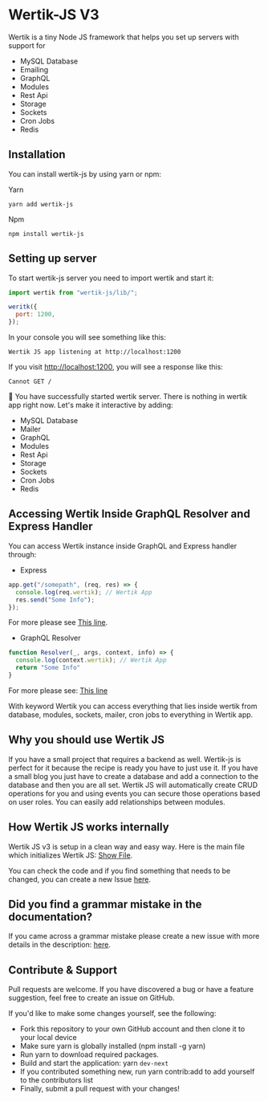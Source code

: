 # Wertik-JS V3

Wertik is a tiny Node JS framework that helps you set up servers with support for

- MySQL Database
- Emailing
- GraphQL
- Modules
- Rest Api
- Storage
- Sockets
- Cron Jobs
- Redis

## Installation

You can install wertik-js by using yarn or npm:

Yarn

```
yarn add wertik-js
```

Npm

```
npm install wertik-js
```

## Setting up server

To start wertik-js server you need to import wertik and start it:

```js
import wertik from "wertik-js/lib/";

weritk({
  port: 1200,
});
```

In your console you will see something like this:

```log
Wertik JS app listening at http://localhost:1200
```

If you visit [http://localhost:1200](http://localhost:1200), you will see a response like this:

```log
Cannot GET /
```

🚀 You have successfully started wertik server. There is nothing in wertik app right now. Let's make it interactive by adding:

- MySQL Database
- Mailer
- GraphQL
- Modules
- Rest Api
- Storage
- Sockets
- Cron Jobs
- Redis

## Accessing Wertik Inside GraphQL Resolver and Express Handler

You can access Wertik instance inside GraphQL and Express handler through:

- Express

```javascript
app.get("/somepath", (req, res) => {
  console.log(req.wertik); // Wertik App
  res.send("Some Info");
});
```

For more please see [This line](https://github.com/Uconnect-Technologies/wertik-js/blob/master/src/next/index.ts#:~:text=req.wertik%20%3D%20wertikApp%3B).

- GraphQL Resolver

```javascript
function Resolver(_, args, context, info) => {
  console.log(context.wertik); // Wertik App
  return "Some Info"
}
```

For more please see: [This line](<https://github.com/Uconnect-Technologies/wertik-js/blob/master/src/next/graphql/index.ts#:~:text=context%3A%20async%20()%20%3D%3E%20%7B>)

With keyword Wertik you can access everything that lies inside wertik from database, modules, sockets, mailer, cron jobs to everything in Wertik app.

## Why you should use Wertik JS

If you have a small project that requires a backend as well. Wertik-js is perfect for it because the recipe is ready you have to just use it. If you have a small blog you just have to create a database and add a connection to the database and then you are all set. Wertik JS will automatically create CRUD operations for you and using events you can secure those operations based on user roles. You can easily add relationships between modules.

## How Wertik JS works internally

Wertik JS v3 is setup in a clean way and easy way. Here is the main file which initializes Wertik JS: [Show File](https://github.com/Uconnect-Technologies/wertik-js/blob/master/src/next/index.ts).

You can check the code and if you find something that needs to be changed, you can create a new Issue [here](https://github.com/Uconnect-Technologies/wertik-js/issues/new).

## Did you find a grammar mistake in the documentation?

If you came across a grammar mistake please create a new issue with more details in the description: [here](https://github.com/Uconnect-Technologies/wertik-js/issues/new?title=I%20have%20found%20a%20grammar%20mistake).

## Contribute & Support

Pull requests are welcome. If you have discovered a bug or have a feature suggestion, feel free to create an issue on GitHub.

If you'd like to make some changes yourself, see the following:

- Fork this repository to your own GitHub account and then clone it to your local device
- Make sure yarn is globally installed (npm install -g yarn)
- Run yarn to download required packages.
- Build and start the application: yarn `dev-next`
- If you contributed something new, run yarn contrib:add <your GitHub username> <contribution type> to add yourself to the contributors list
- Finally, submit a pull request with your changes!
